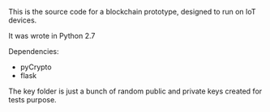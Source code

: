 This is the source code for a blockchain prototype, designed to run on IoT devices.

It was wrote in Python 2.7

Dependencies:
- pyCrypto
- flask


The key folder is just a bunch of random public and private keys created for tests purpose.
